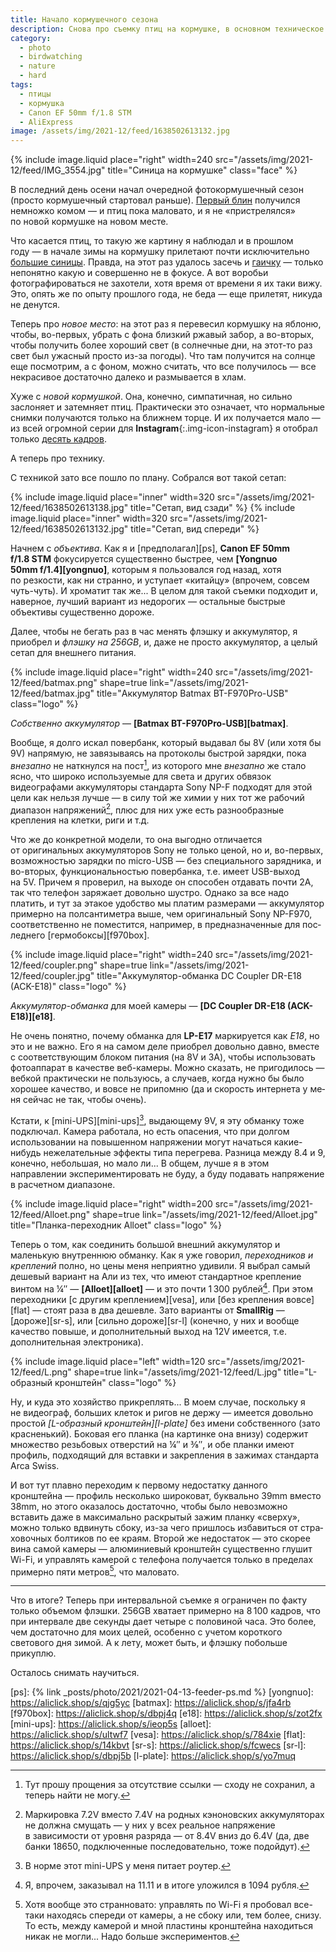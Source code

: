 ```yaml
---
title: Начало кормушечного сезона
description: Снова про съемку птиц на кормушке, в основном техническое
category:
  - photo
  - birdwatching
  - nature
  - hard
tags:
  - птицы
  - кормушка
  - Canon EF 50mm f/1.8 STM
  - AliExpress
image: /assets/img/2021-12/feed/1638502613132.jpg
---
```

{% include image.liquid place="right" width=240 src="/assets/img/2021-12/feed/IMG_3554.jpg" title="Синица на кормушке" class="face" %}

В последний день осени начал очередной фотокормушечный сезон (просто кормушечный стартовал раньше). [Первый блин][nat-day]
получился немножко комом — и птиц пока маловато, и я не «пристрелялся» по новой кормушке на новом месте.

Что касается птиц, то такую же картину я наблюдал и в прошлом году — в начале зимы на кормушку прилетают почти исключительно
[большие синицы][big-tit]. Правда, на этот раз удалось засечь и [гаичку][gaich] — только непонятно какую и совершенно не в фокусе.
А вот воробьи фотографироваться не захотели, хотя время от времени я их таки вижу.
Это, опять же по опыту прошлого года, не беда — еще прилетят, никуда не денутся.

Теперь про *новое место*: на этот раз я перевесил кормушку на яблоню, чтобы, во-первых, убрать с фона близкий ржавый забор,
а во-вторых, чтобы получить более хороший свет (в солнечные дни, на этот-то раз свет был ужасный просто из-за погоды).
Что там получится на солнце еще посмотрим, а с фоном, можно считать, что все получилось — все некрасивое достаточно далеко
и размывается в хлам.

Хуже с *новой кормушкой*. Она, конечно, симпатичная, но сильно заслоняет и затемняет птиц. Практически это означает, что
нормальные снимки получаются только на ближнем торце. И их получается мало — из всей огромной серии для **Instagram**{:.img-icon-instagram}
я отобрал только [десять кадров][insta].

А теперь про технику.

<!--more-->

С техникой зато все пошло по плану. Собрался вот такой сетап:

<div class="image-box">
{% include image.liquid place="inner" width=320 src="/assets/img/2021-12/feed/1638502613138.jpg" title="Сетап, вид сзади" %}
{% include image.liquid place="inner" width=320 src="/assets/img/2021-12/feed/1638502613132.jpg" title="Сетап, вид спереди" %}
</div>

Начнем с *объектива*. Как я и [предполагал][ps], **Canon EF 50mm f/1.8 STM** фокусируется существенно быстрее,
чем **[Yong­nuo 50mm f/1.4][yongnuo]**, которым я пользовался год назад, хотя по резкости, как ни странно,
и уступает «китайцу» (впрочем, совсем чуть-чуть). И хроматит так же... В це­лом для та­кой съемки подходит и,
наверное, лучший вариант из не­до­ро­гих — остальные быстрые объективы существенно дороже.

Далее, чтобы не бегать раз в час менять флэшку и аккумулятор, я приобрел и *флэшку на 256GB*, и, даже не прос­то ак­ку­му­ля­тор, а целый
сетап для внешнего питания.

{% include image.liquid place="right" width=240 src="/assets/img/2021-12/feed/batmax.png" shape=true
                                               link="/assets/img/2021-12/feed/batmax.jpg" title="Аккумулятор Batmax BT-F970Pro-USB"
   class="logo" %}

*Собственно аккумулятор* — **[Batmax BT-F970Pro-USB][batmax]**.

Вообще, я долго искал повербанк, который выдавал бы
8V (или хотя бы 9V) напрямую, не за­вя­зы­ва­ясь на про­то­ко­лы быстрой зарядки, пока *внезапно* не на­т­к­нул­ся на пост[^sorry], из ко­то­ро­го
мне *внезапно* же стало ясно, что широко используемые для света и других обвязок видеографами аккумуляторы стандарта
Sony NP-F подходят для этой цели как нельзя лучше — в силу той же химии у них тот же рабочий диапазон напряжений[^dia],
плюс для них уже есть разнообразные крепления на клет­ки, риги и т.д.

Что же до конкретной модели, то она выгодно отличается от оригинальных аккумуляторов Sony не толь­ко ценой, но и, во-первых,
возможностью зарядки по micro-USB — без спе­ци­аль­но­го зарядника, и во-вторых, функциональностью повербанка, т.е. имеет USB-выход на 5V.
Причем я проверил, на вы­хо­де он способен отдавать поч­ти 2A, так что телефон заряжает довольно шустро. Однако за все надо
платить, и тут за эта­кое удобство мы платим размерами — аккумулятор примерно на пол­сан­ти­мет­ра выше, чем оригинальный Sony NP-F970,
соответственно не по­мес­тит­ся, например, в пред­на­з­на­чен­ные для пос­лед­не­го [гермобоксы][f970box].

{% include image.liquid place="right" width=240 src="/assets/img/2021-12/feed/coupler.png" shape=true
                                               link="/assets/img/2021-12/feed/coupler.jpg" title="Аккумулятор-обманка DC Coup­ler DR-E18 (ACK-E18)" class="logo" %}

*Аккумулятор-обманка* для моей камеры — **[DC Coup­ler DR-E18 (ACK-E18)][e18]**.

Не очень понятно, почему обманка для **LP-E17** маркируется как *E18*, но это и не важ­но. Его я на са­мом деле приобрел довольно давно,
вместе с со­от­вет­с­т­ву­ю­щим блоком питания (на 8V и 3A), чтобы использовать фотоаппарат в ка­чес­т­ве веб-камеры. Можно сказать, не при­го­ди­лось —
вебкой практически не поль­зу­юсь, а случаев, когда нуж­но бы было хорошее качество, и вовсе не при­пом­ню (да и скорость интернета
у ме­ня сейчас не так, чтобы очень).

Кстати, к [mini-UPS][mini-ups][^ups], выдающему 9V, я эту обманку тоже подключал. Камера работала, но есть опасения, что при долгом использовании
на повышенном напряжении могут начаться какие-нибудь нежелательные эффекты типа перегрева. Разница между 8.4 и 9, конечно, небольшая, но мало ли...
В общем, лучше я в этом направлении экспериментировать не буду, а буду подавать напряжение в расчетном диапазоне.

{% include image.liquid place="right" width=200 src="/assets/img/2021-12/feed/Alloet.png" shape=true
                                               link="/assets/img/2021-12/feed/Alloet.jpg" title="Планка-переходник Alloet" class="logo" %}

Теперь о том, как соединить большой внешний аккумулятор и маленькую внутреннюю обманку. Как я уже говорил, *переходников и креплений*
полно, но цены меня неприятно удивили. Я выбрал самый дешевый вариант на Али из тех, что имеют стандартное крепление винтом на ¼″ —
**[Alloet][alloet]** — и это почти 1 300 рублей[^skid]. При этом переходники [с дру­гим креплением][vesa], или [без крепления вовсе][flat] —
стоят раза в два дешевле. Зато варианты от **Small­Rig** — [дороже][sr-s], или [сильно дороже][sr-l] (конечно, у них и вообще качество повыше,
и дополнительный выход на 12V имеется, т.е. дополнительная электроника).

{% include image.liquid place="left" width=120 src="/assets/img/2021-12/feed/L.png" shape=true
                                              link="/assets/img/2021-12/feed/L.jpg" title="L-образный кронштейн" class="logo" %}

Ну, и куда это хозяйство прикреплять... В моем случае, поскольку я не ви­део­граф, больших клеток и ригов не дер­жу — имеется довольно
простой *[L-образный кронштейн][l-plate]* без име­ни собственного (зато красненький). Боковая его планка (на кар­тин­ке она внизу) содержит множество
резьбовых отверстий на ¼″ и ⅜″, и обе планки имеют профиль, подходящий для встав­ки и закрепления в за­жи­мах стандарта Arca Swiss.

И вот тут плавно переходим к первому недостатку данного кронштейна — профиль несколько широковат, буквально 39mm вместо 38mm, но этого оказалось
достаточно, чтобы было невозможно вставить даже в максимально раскрытый зажим планку «сверху», можно только вдвинуть сбоку, из-за чего пришлось
избавиться от стра­хо­воч­ных болтиков по ее краям. Вто­рой же не­до­с­та­ток — это скорее вина самой ка­ме­ры — алюминиевый кронштейн существенно глушит
Wi-Fi, и управлять камерой с те­ле­фо­на получается только в пре­де­лах примерно пяти метров[^wifi], что маловато.

-----

Что в итоге? Теперь при интервальной съемке я ограничен по факту только объемом флэшки. 256GB хватает примерно на 8 100 кадров, что при ин­тер­ва­ле
две се­кун­ды дает четыре с по­ло­ви­ной часа. Это более, чем достаточно для мо­их целей, особенно с уче­том короткого светового дня зимой. А к ле­ту,
может быть, и флэшку побольше прикуплю.

Осталось снимать научиться.

[^sorry]: Тут прошу прощения за от­сут­с­т­вие ссыл­ки — сходу не со­хра­нил, а теперь найти не мо­гу.
[^dia]: Маркировка 7.2V вместо 7.4V на родных кэноновских аккумуляторах не должна смущать — у них у всех реальное напряжение в зависимости от уровня разряда — от 8.4V вниз до 6.4V (да, две банки 18650, подключенные последовательно, тоже подойдут).
[^ups]: В норме этот mini-UPS у меня питает роутер.
[^skid]: Я, впрочем, заказывал на 11.11 и в итоге уложился в 1094 рубля.
[^wifi]: Хотя вообще это странновато: управлять по Wi-Fi я пробовал все-таки находясь спереди от ка­ме­ры, а не сбо­ку или, тем более, снизу. То есть, между камерой и мной пластины кронштейна находиться никак не мог­ли... Надо больше экспериментов.

[nat-day]: https://www.inaturalist.org/calendar/shikhalev/2021/11/30
[big-tit]: https://www.inaturalist.org/observations/102275746
[gaich]: https://www.inaturalist.org/observations/102275748
[insta]: https://www.instagram.com/p/CW7GnZcqfLR/
[ps]: {% link _posts/photo/2021/2021-04-13-feeder-ps.md %}
[yongnuo]: https://aliclick.shop/s/qjg5yc
[batmax]: https://aliclick.shop/s/jfa4rb
[f970box]: https://aliclick.shop/s/dbpj4q
[e18]: https://aliclick.shop/s/zot2fx
[mini-ups]: https://aliclick.shop/s/ieop5s
[alloet]: https://aliclick.shop/s/ultwf7
[vesa]: https://aliclick.shop/s/784xie
[flat]: https://aliclick.shop/s/14kbvt
[sr-s]: https://aliclick.shop/s/fcwecs
[sr-l]: https://aliclick.shop/s/dbpj5b
[l-plate]: https://aliclick.shop/s/yo7muq
